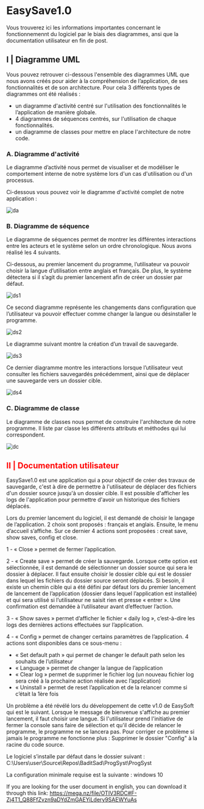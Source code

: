 <h1>EasySave1.0</h1>

Vous trouverez ici les informations importantes concernant le fonctionnemennt du logiciel par le biais des diagrammes, ansi que la documentation utilisateur en fin de post.

<h2>I | Diagramme UML</h2>

Vous pouvez retrouver ci-dessous l'ensemble des diagrammes UML que nous avons créés pour aider à la compréhension de l’application, de ses fonctionnalités et de son architecture. Pour cela 3 différents types de diagrammes ont été réalisés :

- un diagramme d'activité centré sur l'utilisation des fonctionnalités le l’application de manière globale.
- 4 diagrammes de séquences centrés, sur l'utilisation de chaque fonctionnalités.
- un diagramme de classes pour mettre en place l'architecture de notre code.

<h3>A. Diagramme d'activité</h3>

Le diagramme d’activité nous permet de visualiser et de modéliser le comportement interne de notre système lors d'un cas d'utilisation ou d'un processus.

Ci-dessous vous pouvez voir le diagramme d'activité complet de notre application :

<img src="https://www.notion.so/image/https%3A%2F%2Fs3-us-west-2.amazonaws.com%2Fsecure.notion-static.com%2F59f5b09c-f411-4ab7-9665-f498c1ca1269%2FUntitled.png?table=block&id=7307688e-e4c1-4620-badb-e2c4df9fb9ff&spaceId=fb565f9f-9b70-4a86-88e9-ffa8e7bb3756&width=2000&userId=a01ff20c-cd8d-4655-8041-f08b17481938&cache=v2" title="da">

<h3>B. Diagramme de séquence</h3>

Le diagramme de séquences permet de montrer les différentes interactions entre les acteurs et le système selon un ordre chronologique. Nous avons réalisé les 4 suivants.   

Ci-dessous, au premier lancement du programme, l’utilisateur va pouvoir choisir la langue d’utilisation entre anglais et français. De plus, le système détectera si il s’agit du premier lancement afin de créer un dossier par défaut.

<img src="https://www.notion.so/image/https%3A%2F%2Fs3-us-west-2.amazonaws.com%2Fsecure.notion-static.com%2F489afd84-ac9a-47c5-bee2-bb2b728104be%2Fconsole_diagram.png?table=block&id=12caf084-1a73-497a-9239-fef559e014b1&spaceId=fb565f9f-9b70-4a86-88e9-ffa8e7bb3756&width=2000&userId=a01ff20c-cd8d-4655-8041-f08b17481938&cache=v2" title="ds1">

Ce second diagramme représente les changements dans configuration que l’utilisateur va pouvoir effectuer comme changer la langue ou désinstaller le programme.

<img src="https://s3.us-west-2.amazonaws.com/secure.notion-static.com/2a5d4784-523c-479d-8599-cd0140ce3bdf/configuration_diagram.png?X-Amz-Algorithm=AWS4-HMAC-SHA256&X-Amz-Content-Sha256=UNSIGNED-PAYLOAD&X-Amz-Credential=AKIAT73L2G45EIPT3X45%2F20221125%2Fus-west-2%2Fs3%2Faws4_request&X-Amz-Date=20221125T171249Z&X-Amz-Expires=86400&X-Amz-Signature=b8dcdc9677073cfcf19702874d429af47abea456bf7a9f3c7186e023425e344b&X-Amz-SignedHeaders=host&response-content-disposition=filename%3D%22configuration%2520diagram.png%22&x-id=GetObject" title="ds2">

Le diagramme suivant montre la création d’un travail de sauvegarde.

<img src="https://s3.us-west-2.amazonaws.com/secure.notion-static.com/cce845f1-7ed8-45cd-a90d-5cbdddacc253/create_diagram.png?X-Amz-Algorithm=AWS4-HMAC-SHA256&X-Amz-Content-Sha256=UNSIGNED-PAYLOAD&X-Amz-Credential=AKIAT73L2G45EIPT3X45%2F20221125%2Fus-west-2%2Fs3%2Faws4_request&X-Amz-Date=20221125T171309Z&X-Amz-Expires=86400&X-Amz-Signature=fb7e5fedc2dc5a0d6725833a522716858d8a4502108901378fdfac35d22fe699&X-Amz-SignedHeaders=host&response-content-disposition=filename%3D%22create%2520diagram.png%22&x-id=GetObject" title="ds3">

Ce dernier diagramme montre les interactions lorsque l’utilisateur veut consulter les fichiers sauvegardés précédemment, ainsi que de déplacer une sauvegarde vers un dossier cible.

<img src="https://s3.us-west-2.amazonaws.com/secure.notion-static.com/c56befd5-5ad3-4ca9-a56f-de9b6e1abab4/consult_diagram.png?X-Amz-Algorithm=AWS4-HMAC-SHA256&X-Amz-Content-Sha256=UNSIGNED-PAYLOAD&X-Amz-Credential=AKIAT73L2G45EIPT3X45%2F20221125%2Fus-west-2%2Fs3%2Faws4_request&X-Amz-Date=20221125T171323Z&X-Amz-Expires=86400&X-Amz-Signature=e40d9b70ebac4f3e814a72d3e3c0eeabcd875241db88f0112cf4f5d775c36c65&X-Amz-SignedHeaders=host&response-content-disposition=filename%3D%22consult%2520diagram.png%22&x-id=GetObject" title="ds4">

<h3>C. Diagramme de classe</h3>

Le diagramme de classes nous permet de construire l'architecture de notre programme. Il liste par classe les différents attributs et méthodes qui lui correspondent.

<img src="https://s3.us-west-2.amazonaws.com/secure.notion-static.com/0c4ead9f-047f-4c57-b6cb-9b875148b55a/diagramme_de_classes.drawio.png?X-Amz-Algorithm=AWS4-HMAC-SHA256&X-Amz-Content-Sha256=UNSIGNED-PAYLOAD&X-Amz-Credential=AKIAT73L2G45EIPT3X45%2F20221125%2Fus-west-2%2Fs3%2Faws4_request&X-Amz-Date=20221125T171332Z&X-Amz-Expires=86400&X-Amz-Signature=da52da40eaae4fba6453753c84e87b8d75147f1b40fb6d8b4e6a4ef42f490a0b&X-Amz-SignedHeaders=host&response-content-disposition=filename%3D%22diagramme_de_classes.drawio.png%22&x-id=GetObject" title="dc">

<h2 style="color:red">II | Documentation utilisateur</h2>

EasySave1.0 est une application qui a pour objectif de créer des travaux de sauvegarde, c'est à dire de permettre à l'utilisateur de déplacer des fichiers d'un dossier source jusqu'à un dossier cible. Il est possible d'afficher les logs de l'application pour permettre d'avoir un historique des fichiers déplacés.

Lors du premier lancement du logiciel, il est demandé de choisir le langage de l’application. 2 choix sont proposés : français et anglais. Ensuite, le menu d’accueil s’affiche. Sur ce dernier 4 actions sont proposées : creat save, show saves, config et close.

1 - « Close » permet de fermer l’application.

2 - « Create save » permet de créer la sauvegarde. Lorsque cette option est sélectionnée, il est demandé de sélectionner un dossier source qui sera le dossier à déplacer. Il faut ensuite choisir le dossier cible qui est le dossier dans lequel les fichiers du dossier source seront déplacés. Si besoin, il existe un chemin cible qui a été défini par défaut lors du premier lancement de lancement de l’application (dossier dans lequel l’application est installée) et qui sera utilisé si l’utilisateur ne saisit rien et presse « entrer ». Une confirmation est demandée à l’utilisateur avant d’effectuer l’action.

3 - « Show saves » permet d’afficher le fichier « daily log », c’est-à-dire les logs des dernières actions effectuées sur l’application.

4 - « Config » permet de changer certains paramètres de l’application. 4 actions sont disponibles dans ce sous-menu :
- « Set default path » qui permet de changer le default path selon les souhaits de l’utilisateur
- « Language » permet de changer la langue de l’application
- « Clear log » permet de supprimer le fichier log (un nouveau fichier log sera créé à la prochaine action réalisée avec l’application)
- « Uninstall » permet de reset l’application et de la relancer comme si c’était la 1ère fois

Un problème a été révélé lors du développement de cette v1.0 de EasySoft qui est le suivant. Lorsque le message de bienvenue s'affiche au premier lancement, il faut choisir une langue. Si l'utilisateur prend l'initiative de fermer la console sans faire de sélection et qu'il décide de relancer le programme, le programme ne se lancera pas. Pour corriger ce problème si jamais le programme ne fonctionne plus : Supprimer le dossier "Config" à la racine du code source.

Le logiciel s’installe par défaut dans le dossier suivant : C:\Users\user\Source\Repos\BaditSad\ProgSyst\ProgSyst

La configuration minimale requise est la suivante : windows 10

If you are looking for the user document in english, you can download it through this link: https://mega.nz/file/OTIV3RDC#F-Zj4T1_Q88FfZvzn9aDYdZmGAEYiLdery9SAEWYuAs 

